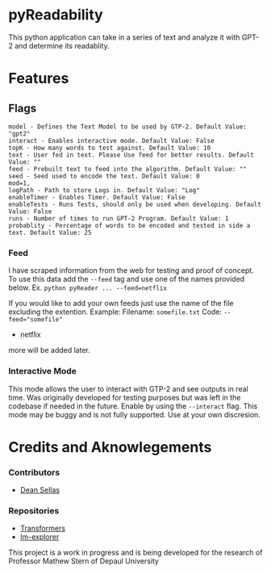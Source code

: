 # pyReadability
This python application can take in a series of text and analyze it with GPT-2 and determine its readablity.

# Features

## Flags
```
model - Defines the Text Model to be used by GTP-2. Default Value: "gpt2"
interact - Enables interactive mode. Default Value: False
topK - How many words to test against. Default Value: 10
text - User fed in text. Please Use feed for better results. Default Value: "" 
feed - Prebuilt text to feed into the algorithm. Default Value: ""
seed - Seed used to encode the text. Default Value: 0
mod=1,
logPath - Path to store Logs in. Default Value: "Log"
enableTimer - Enables Timer. Default Value: False
enableTests - Runs Tests, should only be used when developing. Default Value: False
runs - Number of times to run GPT-2 Program. Default Value: 1
probablity - Percentage of words to be encoded and tested in side a text. Default Value: 25
```

### Feed
I have scraped information from the web for testing and proof of concept. To use this data add the `--feed` tag and use one of the names provided below. Ex. `python pyReader ... --feed=netflix`

If you would like to add your own feeds just use the name of the file excluding the extention. Example: Filename: `somefile.txt` Code: `--feed="somefile"`

* netflix

more will be added later.

### Interactive Mode
This mode allows the user to interact with GTP-2 and see outputs in real time. Was originally developed for testing purposes but was left in the codebase if needed in the future. Enable by using the `--interact` flag.
This mode may be buggy and is not fully supported. Use at your own discresion.

# Credits and Aknowlegements
### Contributors
* [Dean Sellas](https://deansellas.com/)

### Repositories
* [Transformers](https://github.com/huggingface/transformers)
* [lm-explorer](https://github.com/allenai/lm-explorer)

This project is a work in progress and is being developed for the research of Professor Mathew Stern of Depaul University